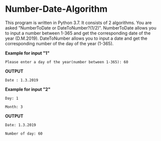 # Number-Date-Algorithm

This program is written in Python 3.7. It consists of 2 algorithms. You are asked "NumberToDate or DateToNumber?(1/2)".
NumberToDate allows you to input a number between 1-365 and get the corresponding date of the year (D.M.2019). 
DateToNumber allows you to input a date and get the corresponding number of the day of the year (1-365).




<b>Example for input "1"</b>

    Please enter a day of the year(number between 1-365): 60

<b>OUTPUT</b>

    Date : 1.3.2019







<b>Example for input "2"</b>

    Day: 1

    Month: 3

<b>OUTPUT</b>

    Date: 1.3.2019 

    Number of day: 60
